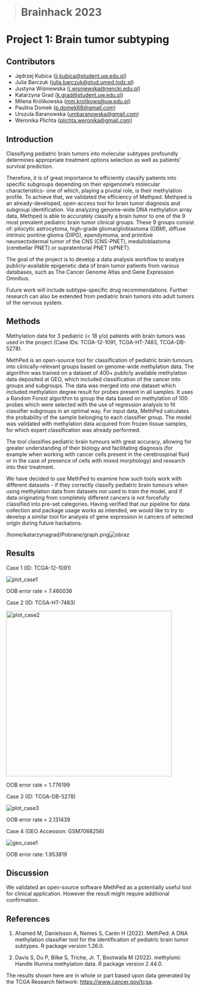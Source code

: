 > # Brainhack 2023

# Project 1: Brain tumor subtyping



## Contributors

- Jędrzej Kubica (jj.kubica@student.uw.edu.pl)
- Julia Barczuk  (julia.barczuk@stud.umed.lodz.pl)
- Justyna Wiśniewska (j.wisniewska@nencki.edu.pl)
- Katarzyna Grad (k.grad@student.uw.edu.pl)
- Milena Królikowska (mm.krolikows@uw.edu.pl)
- Paulina Domek (p.domek68@gmail.com)
- Urszula Baranowska (umbaranowska@gmail.com)
- Weronika Plichta (plichta.weronika@gmail.com)


## Introduction

Classifying pediatric brain tumors into molecular subtypes profoundly determines appropriate treatment options selection as well as patients’ survival prediction.

Therefore, it is of great importance to efficiently classify patients into specific subgroups depending on their epigenome’s molecular characteristics- one of which, playing a pivotal role, is their methylation profile. 
To achieve that, we validated the efficiency of Methped. Methped is an already-developed, open-access tool for brain tumor diagnosis and subgroup identification. Via analyzing genome-wide DNA methylation array data, Methped is able to accurately classify a brain tumor to one of the 9 most prevalent pediatric brain tumor clinical groups.
These 9 groups consist of: pilocytic astrocytoma, high-grade glioma/glioblastoma (GBM), diffuse intrinsic pontine glioma (DIPG), ependymoma, and primitive neuroectodermal tumor of the CNS (CNS-PNET), medulloblastoma (cerebellar PNET) or supratentorial PNET (sPNET). 

The goal of the project is to develop a data analysis workflow to analyze publicly-available epigenetic data of brain tumor patients from various databases, such as The Cancer Genome Atlas and Gene Expression Omnibus.

Future work will include subtype-specific drug recommendations. Further research can also be extended from pediatric brain tumors into adult tumors of the nervous system.


## Methods

Methylation data for 3 pediatric (< 18 y/o) patients with brain tumors was used in the project (Case IDs: TCGA-12-1091, TCGA-HT-7483, TCGA-DB-5278).


MethPed is an open-source tool for classification of pediatric brain tumours into clinically-relevant groups based on genome-wide methylation data. The algorithm was trained on a dataset of 400+ publicly available methylation data deposited at GEO, which included classification of the cancer into groups and subgroups. The data was merged into one dataset which included methylation degree result for probes present in all samples. It uses a Random Forest algorithm to group the data based on methylation of 100 probes which were selected with the use of regression analysis to fit classifier subgroups in an optimal way. For input data, MethPed calculates the probability of the sample belonging to each classifier group. The model was validated with methylation data acquired from frozen tissue samples, for which expert classification was already performed. 

The tool classifies pediatric brain tumours with great accuracy, allowing for greater understanding of their biology and facilitating diagnosis (for example when working with cancer cells present in the cerebrospinal fluid or in the case of presence of cells with mixed morphology) and research into their treatment. 


We have decided to use MethPed to examine how such tools work with different datasets - if they correctly classify pediatric brain tumours when using methylation data from datasets not used to train the model, and if data originating from completely different cancers is not forcefully classified into pre-set categories. Having verified that our pipeline for data collection and package usage works as intended, we would like to try to develop a similar tool for analysis of gene expression in cancers of selected origin during future hackatons.

/home/katarzynagrad/Pobrane/graph.png![obraz](https://user-images.githubusercontent.com/61021185/226114491-bda9ca3f-a16f-4033-acf3-cfaf41d543e1.png)



## Results

Case 1 (ID: TCGA-12-1091)

![plot_case1](https://user-images.githubusercontent.com/82537630/226108606-b0a8f2ed-dee2-4655-9fa8-95d932c27b68.png)

OOB error rate = 7.460036

Case 2 (ID: TCGA-HT-7483)

<img width="443" alt="plot_case2" src="https://user-images.githubusercontent.com/82537630/226108613-2b06d866-0ab0-4fbc-a8be-15d77875abf4.png">

OOB error rate = 1.776199 

Case 3 (ID: TCGA-DB-5278)

![plot_case3](https://user-images.githubusercontent.com/82537630/226108621-1018492f-63bd-4b3f-be87-aa8fa88e874c.png)

OOB error rate = 2.131439

Case 4 (GEO Accession: GSM7068256)

![geo_case1](https://user-images.githubusercontent.com/82537630/226114400-8c69f5d3-ca78-40ce-9053-576426e969e4.png)

OOB error rate: 1.953819

## Discussion

We validated an open-source software MethPed as a potentially useful tool for clinical application. However the result might require additional confirmation.


## References

1. Ahamed M, Danielsson A, Nemes S, Carén H (2022). MethPed: A DNA methylation classifier tool for the identification of pediatric brain tumor subtypes. R package version 1.26.0.

2. Davis S, Du P, Bilke S, Triche, Jr. T, Bootwalla M (2022). methylumi: Handle Illumina methylation data. R package version 2.44.0.

The results shown here are in whole or part based upon data generated by the TCGA Research Network: https://www.cancer.gov/tcga.
